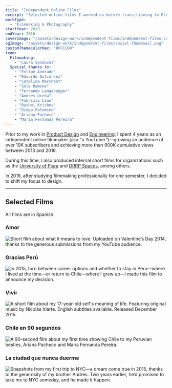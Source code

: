 ```yaml
---
title: "Independent Online Films"
excerpt: "Selected online films I worked on before transitioning to Product Design & Engineering."
workType:
  - "Filmmaking & Photography"
startYear: 2013
endYear: 2016
coverImage: "/assets/design-work/independent-films/independent-films-cover.mp4"
ogImage: "/assets/design-work/independent-films/social-thumbnail.png"
customThemeColorHex: "#FFCC00"
team:
  Filmmaking:
    - "Laura Sandoval"
  Special thanks to:
    - "Felipe Andrade"
    - "Eduardo Gutiérrez"
    - "Catalina Marchant"
    - "Sole Ramone"
    - "Fernando Langenegger"
    - "Andrés Ureña"
    - "Fabrizio Lino"
    - "Rashmi Krishna"
    - "Diego Palomino"
    - "Ariana Pacheco"
    - "María Fernanda Pereira"
---
```


Prior to my work in [Product Design](/work/discipline/product-design) and [Engineering](/work/discipline/engineering), I spent 4 years as an independent online filmmaker (aka “a YouTuber”)—growing an audience of over 10K subscribers and achieving more than 900K cumulative views between 2013 and 2016.

During this time, I also produced internal short films for organizations such as the [University of Piura](https://en.wikipedia.org/wiki/University_of_Piura) and [DRRP Spaces](https://drrpspaces.com), among others.

In 2016, after studying filmmaking professionally for one semester, I decided to shift my focus to design.

---

## Selected Films
All films are in Spanish.

### Amor

![Short film about what it means to love. Uploaded on Valentine’s Day 2014, thanks to the generous submissions from my YouTube audience.](https://www.youtube.com/watch?v=w9F0JqXIJt8)

### Gracias Perú

![In 2015, torn between career options and whether to stay in Peru—where I lived at the time—or return to Chile—where I grew up—I made this film to announce my decision.](https://www.youtube.com/watch?v=sdd1s1-nGZI)

### Vivir

![A short film about my 17-year-old self's meaning of life. Featuring original music by [Nicolás Iriarte](https://nicolicio.bandcamp.com). English subtitles available. Released December 2015.](https://www.youtube.com/watch?v=8ah3k3XoTIQ)

### Chile en 90 segundos

![A 90-second film about my first time showing Chile to my Peruvian besties, Ariana Pacheco and María Fernanda Pereira.](https://www.youtube.com/watch?v=XUJHtzfDJFo)

### La ciudad que nunca duerme

![Snapshots from my first trip to NYC—a dream come true in 2015, thanks to the generosity of my brother Andrés. Two years earlier, he’d promised to take me to NYC someday, and he made it happen.](https://www.youtube.com/watch?v=ieEVHVLfH7s)